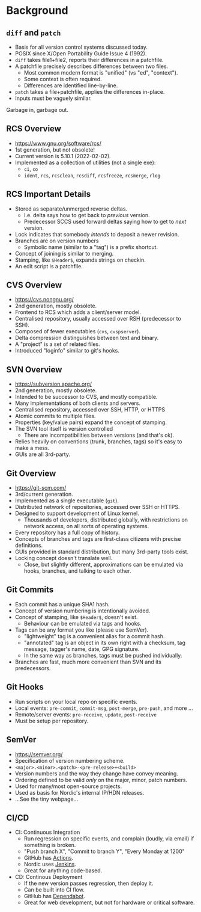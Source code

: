 
# Background

## `diff` and `patch`
- Basis for all version control systems discussed today.
- POSIX since X/Open Portability Guide Issue 4 (1992).
- `diff` takes file1+file2, reports their differences in a patchfile.
- A patchfile precisely describes differences between two files.
  - Most common modern format is "unified" (vs "ed", "context").
  - Some context is often required.
  - Differences are identified line-by-line.
- `patch` takes a file+patchfile, applies the differences in-place.
- Inputs must be vaguely similar.

Garbage in, garbage out.

## RCS Overview
- <https://www.gnu.org/software/rcs/>
- 1st generation, but not obsolete!
- Current version is 5.10.1 (2022-02-02).
- Implemented as a collection of utilities (not a single exe):
  - `ci`, `co`
  - `ident`, `rcs`, `rcsclean`, `rcsdiff`, `rcsfreeze`, `rcsmerge`, `rlog`

## RCS Important Details
- Stored as separate/unmerged reverse deltas.
  - I.e. delta says how to get back to *previous* version.
  - Predecessor SCCS used forward deltas saying how to get to *next* version.
- Lock indicates that somebody *intends* to deposit a newer revision.
- Branches are on version numbers
  - Symbolic name (similar to a "tag") is a prefix shortcut.
- Concept of joining is similar to merging.
- Stamping, like `$Header$`, expands strings on checkin.
- An edit script is a patchfile.

## CVS Overview
- <https://cvs.nongnu.org/>
- 2nd generation, mostly obsolete.
- Frontend to RCS which adds a client/server model.
- Centralised repository, usually accessed over RSH (predecessor to SSH).
- Composed of fewer executables (`cvs`, `cvspserver`).
- Delta compression distinguishes between text and binary.
- A "project" is a set of related files.
- Introduced "loginfo" similar to git's hooks.

## SVN Overview
- <https://subversion.apache.org/>
- 2nd generation, mostly obsolete.
- Intended to be successor to CVS, and mostly compatible.
- Many implementations of both clients and servers.
- Centralised repository, accessed over SSH, HTTP, or HTTPS
- Atomic commits to multiple files.
- Properties (key/value pairs) expand the concept of stamping.
- The SVN tool itself is version controlled
  - There are incompatibilities between versions (and that's ok).
- Relies heavily on conventions (trunk, branches, tags) so it's easy to make
  a mess.
- GUIs are all 3rd-party.

## Git Overview
- <https://git-scm.com/>
- 3rd/current generation.
- Implemented as a single executable (`git`).
- Distributed network of repositories, accessed over SSH or HTTPS.
- Designed to support development of Linux kernel.
  - Thousands of developers, distributed globally, with restrictions on network
    access, on all sorts of operating systems.
- Every repository has a full copy of history.
- Concepts of branches and tags are first-class citizens with precise
  definitions.
- GUIs provided in standard distribution, but many 3rd-party tools exist.
- Locking concept doesn't translate well.
  - Close, but slightly different, approximations can be emulated via hooks,
    branches, and talking to each other.

## Git Commits
- Each commit has a unique SHA1 hash.
- Concept of version numbering is intentionally avoided.
- Concept of stamping, like `$Header$`, doesn't exist.
  - Behaviour can be emulated via tags and hooks.
- Tags can be any format you like (please use SemVer).
  - "lightweight" tag is a convenient alias for a commit hash.
  - "annotated" tag is an object in its own right with a checksum, tag message,
    tagger's name, date, GPG signature.
  - In the same way as branches, tags must be pushed individually.
- Branches are fast, much more convenient than SVN and its predecessors.

## Git Hooks
- Run scripts on your local repo on specific events.
- Local events: `pre-commit`, `commit-msg`, `post-merge`, `pre-push`,
  and more ...
- Remote/server events: `pre-receive`, `update`, `post-receive`
- Must be setup per repository.

## SemVer
- <https://semver.org/>
- Specification of version numbering scheme.
- `<major>.<minor>.<patch>-<pre-release>+<build>`
- Version numbers and the way they change have convey meaning.
- Ordering defined to be valid *only* on the major, minor, patch numbers.
- Used for many/most open-source projects.
- Used as basis for Nordic's internal IP/HDN releases.
- ...See the tiny webpage...

## CI/CD
- CI: Continuous Integration
  - Run regression on specific events, and complain (loudly, via email)
    if something is broken.
  - "Push branch X", "Commit to branch Y", "Every Monday at 1200"
  - GitHub has [Actions](https://docs.github.com/en/actions).
  - Nordic uses [Jenkins](https://jenkins-sig-ip.nordicsemi.no/).
  - Great for anything code-based.
- CD: Continous Deployment
  - If the new version passes regression, then deploy it.
  - Can be built into CI flow.
  - GitHub has [Dependabot](https://github.com/dependabot).
  - Great for web development, but not for hardware or critical software.
